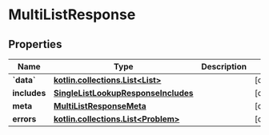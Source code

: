 
# MultiListResponse

## Properties
Name | Type | Description | Notes
------------ | ------------- | ------------- | -------------
**&#x60;data&#x60;** | [**kotlin.collections.List&lt;List&gt;**](List.md) |  |  [optional]
**includes** | [**SingleListLookupResponseIncludes**](SingleListLookupResponseIncludes.md) |  |  [optional]
**meta** | [**MultiListResponseMeta**](MultiListResponseMeta.md) |  |  [optional]
**errors** | [**kotlin.collections.List&lt;Problem&gt;**](Problem.md) |  |  [optional]



